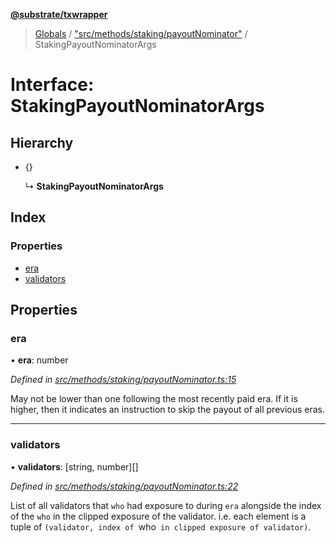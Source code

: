 **[@substrate/txwrapper](../README.md)**

> [Globals](../globals.md) / ["src/methods/staking/payoutNominator"](../modules/_src_methods_staking_payoutnominator_.md) / StakingPayoutNominatorArgs

# Interface: StakingPayoutNominatorArgs

## Hierarchy

* {}

  ↳ **StakingPayoutNominatorArgs**

## Index

### Properties

* [era](_src_methods_staking_payoutnominator_.stakingpayoutnominatorargs.md#era)
* [validators](_src_methods_staking_payoutnominator_.stakingpayoutnominatorargs.md#validators)

## Properties

### era

•  **era**: number

*Defined in [src/methods/staking/payoutNominator.ts:15](https://github.com/paritytech/txwrapper/blob/2a7ffc5/src/methods/staking/payoutNominator.ts#L15)*

May not be lower than one following the most recently paid era. If it is
higher, then it indicates an instruction to skip the payout of all
previous eras.

___

### validators

•  **validators**: [string, number][]

*Defined in [src/methods/staking/payoutNominator.ts:22](https://github.com/paritytech/txwrapper/blob/2a7ffc5/src/methods/staking/payoutNominator.ts#L22)*

List of all validators that `who` had exposure to during `era` alongside
the index of the `who` in the clipped exposure of the validator. i.e. each
element is a tuple of `(validator, index of `who` in clipped exposure of
validator)`.
